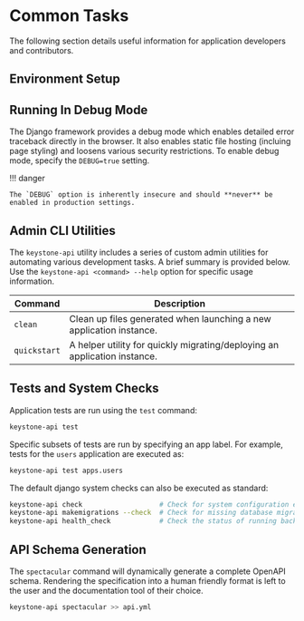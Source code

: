 # Common Tasks

The following section details useful information for application developers and contributors.

## Environment Setup

## Running In Debug Mode

The Django framework provides a debug mode which enables detailed error traceback directly in the browser.
It also enables static file hosting (incluing page styling) and loosens various security restrictions.
To enable debug mode, specify the `DEBUG=true` setting.

!!! danger

    The `DEBUG` option is inherently insecure and should **never** be enabled in production settings.

## Admin CLI Utilities

The `keystone-api` utility includes a series of custom admin utilities for automating various development tasks.
A brief summary is provided below.
Use the `keystone-api <command> --help` option for specific usage information.

| Command                   | Description                                                                              |
|---------------------------|------------------------------------------------------------------------------------------|
| `clean`                   | Clean up files generated when launching a new application instance.                      |
| `quickstart`              | A helper utility for quickly migrating/deploying an application instance.                |

## Tests and System Checks

Application tests are run using the `test` command:

```bash
keystone-api test
```

Specific subsets of tests are run by specifying an app label.
For example, tests for the `users` application are executed as:

```bash
keystone-api test apps.users
```

The default django system checks can also be executed as standard:

```bash
keystone-api check                   # Check for system configuration errors
keystone-api makemigrations --check  # Check for missing database migrations
keystone-api health_check            # Check the status of running backend services
```

## API Schema Generation

The `spectacular` command will dynamically generate a complete OpenAPI schema.
Rendering the specification into a human friendly format is left to the user and the documentation tool of their choice.  

```bash
keystone-api spectacular >> api.yml
```
